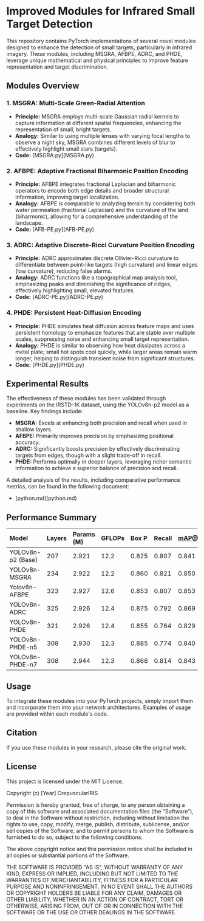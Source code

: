 # Improved Modules for Infrared Small Target Detection

This repository contains PyTorch implementations of several novel modules designed to enhance the detection of small targets, particularly in infrared imagery. These modules, including MSGRA, AFBPE, ADRC, and PHDE, leverage unique mathematical and physical principles to improve feature representation and target discrimination.

## Modules Overview

### 1.  MSGRA: Multi-Scale Green-Radial Attention

* **Principle:** MSGRA employs multi-scale Gaussian radial kernels to capture information at different spatial frequencies, enhancing the representation of small, bright targets.
* **Analogy:** Similar to using multiple lenses with varying focal lengths to observe a night sky, MSGRA combines different levels of blur to effectively highlight small stars (targets).
* **Code:** \[MSGRA.py](MSGRA.py)

### 2.  AFBPE: Adaptive Fractional Biharmonic Position Encoding

* **Principle:** AFBPE integrates fractional Laplacian and biharmonic operators to encode both edge details and broader structural information, improving target localization.
* **Analogy:** AFBPE is comparable to analyzing terrain by considering both water permeation (fractional Laplacian) and the curvature of the land (biharmonic), allowing for a comprehensive understanding of the landscape.
* **Code:** \[AFB-PE.py](AFB-PE.py)

### 3.  ADRC: Adaptive Discrete-Ricci Curvature Position Encoding

* **Principle:** ADRC approximates discrete Ollivier-Ricci curvature to differentiate between point-like targets (high curvature) and linear edges (low curvature), reducing false alarms.
* **Analogy:** ADRC functions like a topographical map analysis tool, emphasizing peaks and diminishing the significance of ridges, effectively highlighting small, elevated features.
* **Code:** \[ADRC-PE.py](ADRC-PE.py)

### 4.  PHDE: Persistent Heat-Diffusion Encoding

* **Principle:** PHDE simulates heat diffusion across feature maps and uses persistent homology to emphasize features that are stable over multiple scales, suppressing noise and enhancing small target representation.
* **Analogy:** PHDE is similar to observing how heat dissipates across a metal plate; small hot spots cool quickly, while larger areas remain warm longer, helping to distinguish transient noise from significant structures.
* **Code:** \[PHDE.py](PHDE.py)

## Experimental Results

The effectiveness of these modules has been validated through experiments on the IRSTD-1K dataset, using the YOLOv8n-p2 model as a baseline. Key findings include:

* **MSGRA:** Excels at enhancing both precision and recall when used in shallow layers.
* **AFBPE:** Primarily improves precision by emphasizing positional accuracy.
* **ADRC:** Significantly boosts precision by effectively discriminating targets from edges, though with a slight trade-off in recall.
* **PHDE:** Performs optimally in deeper layers, leveraging richer semantic information to achieve a superior balance of precision and recall.

A detailed analysis of the results, including comparative performance metrics, can be found in the following document:

* \[python.md](python.md)

## Performance Summary

| Model              | Layers | Params (M) | GFLOPs | Box P | Recall | mAP@0.5 | mAP@0.5:0.95 |
| :---------------- | :----- | :--------- | :----- | :---- | :----- | :------ | :----------- |
| YOLOv8n-p2 (Base)  | 207    | 2.921      | 12.2   | 0.825 | 0.807  | 0.841   | 0.374        |
| YOLOv8n-MSGRA     | 234    | 2.922      | 12.2   | 0.860 | 0.821  | 0.850   | 0.384        |
| Yolov8n-AFBPE     | 323    | 2.927      | 12.6   | 0.853 | 0.807  | 0.853   | 0.380        |
| YOLOv8n-ADRC      | 325    | 2.926      | 12.4   | 0.875 | 0.792  | 0.869   | 0.383        |
| YOLOv8n-PHDE      | 321    | 2.926      | 12.4   | 0.855 | 0.764  | 0.829   | 0.382        |
| YOLOv8n-PHDE-n5   | 308    | 2.930      | 12.3   | 0.885 | 0.774  | 0.840   | 0.386        |
| YOLOv8n-PHDE-n7   | 308    | 2.944      | 12.3   | 0.866 | 0.814  | 0.843   | 0.390        |

## Usage

To integrate these modules into your PyTorch projects, simply import them and incorporate them into your network architectures. Examples of usage are provided within each module's code.

## Citation

If you use these modules in your research, please cite the original work.

## License

This project is licensed under the MIT License.

Copyright (c) \[Year] CrepuscularIRIS

Permission is hereby granted, free of charge, to any person obtaining a copy
of this software and associated documentation files (the "Software"), to deal
in the Software without restriction, including without limitation the rights
to use, copy, modify, merge, publish, distribute, sublicense, and/or sell
copies of the Software, and to permit persons to whom the Software is
furnished to do so, subject to the following conditions:

The above copyright notice and this permission notice shall be included in all
copies or substantial portions of the Software.

THE SOFTWARE IS PROVIDED "AS IS", WITHOUT WARRANTY OF ANY KIND, EXPRESS OR
IMPLIED, INCLUDING BUT NOT LIMITED TO THE WARRANTIES OF MERCHANTABILITY,
FITNESS FOR A PARTICULAR PURPOSE AND NONINFRINGEMENT. IN NO EVENT SHALL THE
AUTHORS OR COPYRIGHT HOLDERS BE LIABLE FOR ANY CLAIM, DAMAGES OR OTHER
LIABILITY, WHETHER IN AN ACTION OF CONTRACT, TORT OR OTHERWISE, ARISING FROM,
OUT OF OR IN CONNECTION WITH THE SOFTWARE OR THE USE OR OTHER DEALINGS IN THE
SOFTWARE.
